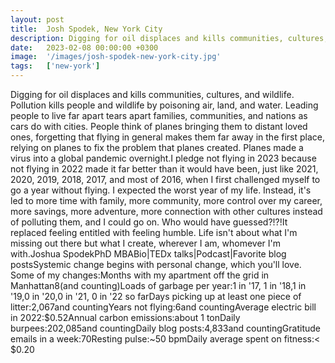 ```yaml
---
layout: post
title:  Josh Spodek, New York City
description: Digging for oil displaces and kills communities, cultures, and wildlife. Pollution kills people and wildlife by poisoning air, land, and water. Leadin...
date:   2023-02-08 00:00:00 +0300
image:  '/images/josh-spodek-new-york-city.jpg'
tags:   ['new-york']
---
```

Digging for oil displaces and kills communities, cultures, and wildlife. Pollution kills people and wildlife by poisoning air, land, and water. Leading people to live far apart tears apart families, communities, and nations as cars do with cities. People think of planes bringing them to distant loved ones, forgetting that flying in general makes them far away in the first place, relying on planes to fix the problem that planes created. Planes made a virus into a global pandemic overnight.I pledge not flying in 2023 because not flying in 2022 made it far better than it would have been, just like 2021, 2020, 2019, 2018, 2017, and most of 2016, when I first challenged myself to go a year without flying. I expected the worst year of my life. Instead, it's led to more time with family, more community, more control over my career, more savings, more adventure, more connection with other cultures instead of polluting them, and I could go on. Who would have guessed?!?!It replaced feeling entitled with feeling humble. Life isn't about what I'm missing out there but what I create, wherever I am, whomever I'm with.Joshua SpodekPhD MBABio|TEDx talks|Podcast|Favorite blog postsSystemic change begins with personal change, which you'll love. Some of my changes:Months with my apartment off the grid in Manhattan8(and counting)Loads of garbage per year:1 in '17, 1 in '18,1 in '19,0 in '20,0 in '21, 0 in '22 so farDays picking up at least one piece of litter:2,067and countingYears not flying:6and countingAverage electric bill in 2022:$0.52Annual carbon emissions:about 1 tonDaily burpees:202,085and countingDaily blog posts:4,833and countingGratitude emails in a week:70Resting pulse:~50 bpmDaily average spent on fitness:< $0.20

